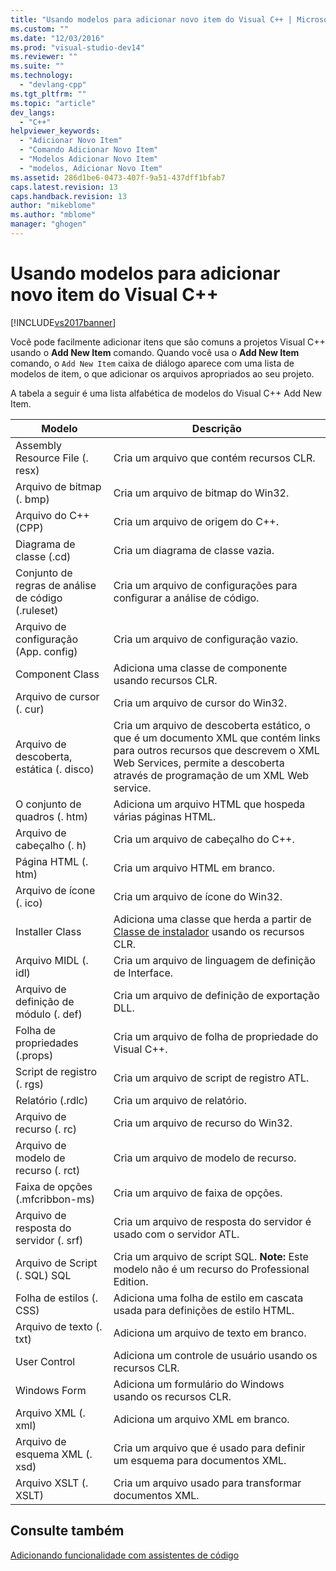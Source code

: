```yaml
---
title: "Usando modelos para adicionar novo item do Visual C++ | Microsoft Docs"
ms.custom: ""
ms.date: "12/03/2016"
ms.prod: "visual-studio-dev14"
ms.reviewer: ""
ms.suite: ""
ms.technology: 
  - "devlang-cpp"
ms.tgt_pltfrm: ""
ms.topic: "article"
dev_langs: 
  - "C++"
helpviewer_keywords: 
  - "Adicionar Novo Item"
  - "Comando Adicionar Novo Item"
  - "Modelos Adicionar Novo Item"
  - "modelos, Adicionar Novo Item"
ms.assetid: 286d1be6-0473-407f-9a51-437dff1bfab7
caps.latest.revision: 13
caps.handback.revision: 13
author: "mikeblome"
ms.author: "mblome"
manager: "ghogen"
---
```

# Usando modelos para adicionar novo item do Visual C++
[!INCLUDE[vs2017banner](../assembler/inline/includes/vs2017banner.md)]

Você pode facilmente adicionar itens que são comuns a projetos Visual C\+\+ usando o  **Add New Item** comando.  Quando você usa o  **Add New Item** comando, o `Add New Item` caixa de diálogo aparece com uma lista de modelos de item, o que adicionar os arquivos apropriados ao seu projeto.  
  
 A tabela a seguir é uma lista alfabética de modelos do Visual C\+\+ Add New Item.  
  
|Modelo|Descrição|  
|------------|---------------|  
|Assembly Resource File \(. resx\)|Cria um arquivo que contém recursos CLR.|  
|Arquivo de bitmap \(. bmp\)|Cria um arquivo de bitmap do Win32.|  
|Arquivo do C\+\+ \(CPP\)|Cria um arquivo de origem do C\+\+.|  
|Diagrama de classe \(.cd\)|Cria um diagrama de classe vazia.|  
|Conjunto de regras de análise de código \(.ruleset\)|Cria um arquivo de configurações para configurar a análise de código.|  
|Arquivo de configuração \(App. config\)|Cria um arquivo de configuração vazio.|  
|Component Class|Adiciona uma classe de componente usando recursos CLR.|  
|Arquivo de cursor \(. cur\)|Cria um arquivo de cursor do Win32.|  
|Arquivo de descoberta, estática \(. disco\)|Cria um arquivo de descoberta estático, o que é um documento XML que contém links para outros recursos que descrevem o XML Web Services, permite a descoberta através de programação de um XML Web service.|  
|O conjunto de quadros \(. htm\)|Adiciona um arquivo HTML que hospeda várias páginas HTML.|  
|Arquivo de cabeçalho \(. h\)|Cria um arquivo de cabeçalho do C\+\+.|  
|Página HTML \(. htm\)|Cria um arquivo HTML em branco.|  
|Arquivo de ícone \(. ico\)|Cria um arquivo de ícone do Win32.|  
|Installer Class|Adiciona uma classe que herda a partir de  [Classe de instalador](https://msdn.microsoft.com/en-us/library/system.configuration.install.installer.aspx) usando os recursos CLR.|  
|Arquivo MIDL \(. idl\)|Cria um arquivo de linguagem de definição de Interface.|  
|Arquivo de definição de módulo \(. def\)|Cria um arquivo de definição de exportação DLL.|  
|Folha de propriedades \(.props\)|Cria um arquivo de folha de propriedade do Visual C\+\+.|  
|Script de registro \(. rgs\)|Cria um arquivo de script de registro ATL.|  
|Relatório \(.rdlc\)|Cria um arquivo de relatório.|  
|Arquivo de recurso \(. rc\)|Cria um arquivo de recurso do Win32.|  
|Arquivo de modelo de recurso \(. rct\)|Cria um arquivo de modelo de recurso.|  
|Faixa de opções \(.mfcribbon\-ms\)|Cria um arquivo de faixa de opções.|  
|Arquivo de resposta do servidor \(. srf\)|Cria um arquivo de resposta do servidor é usado com o servidor ATL.|  
|Arquivo de Script \(. SQL\) SQL|Cria um arquivo de script SQL. **Note:**  Este modelo não é um recurso do Professional Edition.|  
|Folha de estilos \(. CSS\)|Adiciona uma folha de estilo em cascata usada para definições de estilo HTML.|  
|Arquivo de texto \(. txt\)|Adiciona um arquivo de texto em branco.|  
|User Control|Adiciona um controle de usuário usando os recursos CLR.|  
|Windows Form|Adiciona um formulário do Windows usando os recursos CLR.|  
|Arquivo XML \(. xml\)|Adiciona um arquivo XML em branco.|  
|Arquivo de esquema XML \(. xsd\)|Cria um arquivo que é usado para definir um esquema para documentos XML.|  
|Arquivo XSLT \(. XSLT\)|Cria um arquivo usado para transformar documentos XML.|  
  
## Consulte também  
 [Adicionando funcionalidade com assistentes de código](../ide/adding-functionality-with-code-wizards-cpp.md)